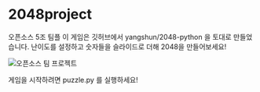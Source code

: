# 2048project
오픈소스 5조 팀플
이 게임은 깃허브에서 yangshun/2048-python 을 토대로 만들었습니다. 
난이도를 설정하고 숫자들을 슬라이드로 더해 2048을 만들어보세요!

![오픈소스 팀 프로젝트](https://user-images.githubusercontent.com/72447176/102465836-81f9cf00-4091-11eb-8377-a7724a1965f3.png)

게임을 시작하려면 puzzle.py 를 실행하세요!
